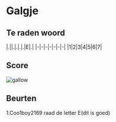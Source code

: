 # Galgje

## Te raden woord

|.||.|.|.|.|E|.|
|-|-|-|-|-|-|-|
|1|2|3|4|5|6|7|

## Score
![gallow](./images/1.png)

## Beurten
1.Coo1boy2169 raad de letter E(dit is goed)